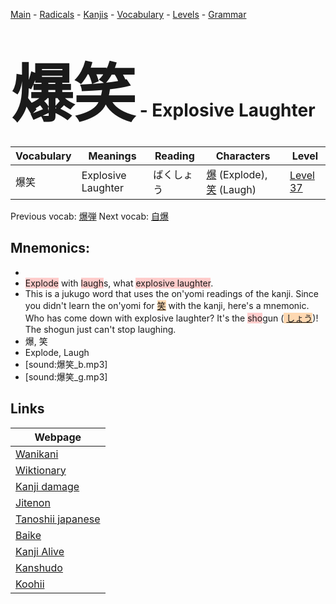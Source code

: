 <style> bigfont {font-size: 100px}</style>
[Main](../README.md) -
[Radicals](../radicals.md) -
[Kanjis](../kanjis.md) -
[Vocabulary](../vocabulary.md) -
[Levels](../levels.md) -
[Grammar](../grammar.md)
# <bigfont> 爆笑</bigfont> - Explosive Laughter 

| Vocabulary | Meanings | Reading | Characters | Level |
| --- | --- | --- | --- | --- |
| 爆笑 | Explosive Laughter | ばくしょう |  [爆](../kanjis/爆.md) (Explode), [笑](../kanjis/笑.md) (Laugh) | [Level 37](../levels/wk_level37.md) |

Previous vocab: [爆弾](爆弾.md) Next vocab: [自爆](自爆.md) 

## Mnemonics:

* 
* <span style="background-color:#ffcccb"> Explode</span> with <span style="background-color:#ffcccb"> laugh</span>s, what <span style="background-color:#ffcccb"> explosive laughter</span>.
* This is a jukugo word that uses the on'yomi readings of the kanji. Since you didn't learn the on'yomi for <span style="background-color:#fed8b1"> [笑](https://jisho.org/search/笑)</span> with the kanji, here's a mnemonic. Who has come down with explosive laughter? It's the <span style="background-color:#ffcccb"> sho</span>gun (<span style="background-color:#fed8b1"> [しょう](https://jisho.org/search/しょう)</span>)! The shogun just can't stop laughing.
* 爆, 笑
* Explode, Laugh
* [sound:爆笑_b.mp3]
* [sound:爆笑_g.mp3]


## Links 

| Webpage |
| --- |
| [Wanikani          ](https://www.wanikani.com/kanji/爆笑) |
| [Wiktionary        ](https://en.wiktionary.org/wiki/爆笑) |
| [Kanji damage      ](http://www.kanjidamage.com/kanji/search?utf8=✓&q=爆笑) |
| [Jitenon           ](https://jitenon.com/kanji/爆笑) |
| [Tanoshii japanese ](https://www.tanoshiijapanese.com/dictionary/kanji.cfm?k=爆笑) |
| [Baike             ](https://baike.baidu.com/item/爆笑) |
| [Kanji Alive       ](https://app.kanjialive.com/爆笑) |
| [Kanshudo          ](https://www.kanshudo.com/searchmn?q=爆笑) |
| [Koohii            ](https://kanji.koohii.com/study/kanji/爆笑) |
